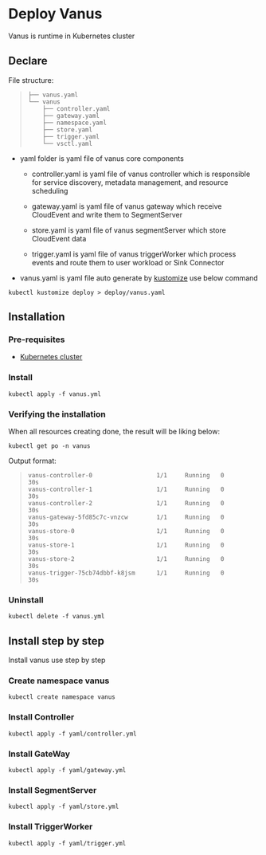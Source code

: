 # Deploy Vanus

Vanus is runtime in Kubernetes cluster

## Declare

File structure:

> ```text
> ├── vanus.yaml
> └── vanus
>     ├── controller.yaml
>     ├── gateway.yaml
>     ├── namespace.yaml
>     ├── store.yaml
>     ├── trigger.yaml
>     └── vsctl.yaml
> 
> ```

- yaml folder is yaml file of vanus core components

  - controller.yaml is yaml file of vanus controller which is responsible for service discovery, metadata management, and resource scheduling
  
  - gateway.yaml is yaml file of vanus gateway which receive CloudEvent and write them to SegmentServer
  
  - store.yaml is yaml file of vanus segmentServer which store CloudEvent data
  
  - trigger.yaml is yaml file of vanus triggerWorker which process events and route them to user workload or Sink Connector

- vanus.yaml is yaml file auto generate by [kustomize]  use below command

```shell
kubectl kustomize deploy > deploy/vanus.yaml
```

## Installation

### Pre-requisites

- [Kubernetes cluster](https://kubernetes.io/docs/setup/)

### Install

```shell
kubectl apply -f vanus.yml
```

### Verifying the installation

When all resources creating done, the result will be liking below:

```shell
kubectl get po -n vanus
```

Output format:

> ```text
> vanus-controller-0                  1/1     Running   0             30s
> vanus-controller-1                  1/1     Running   0             30s
> vanus-controller-2                  1/1     Running   0             30s
> vanus-gateway-5fd85c7c-vnzcw        1/1     Running   0             30s
> vanus-store-0                       1/1     Running   0             30s
> vanus-store-1                       1/1     Running   0             30s
> vanus-store-2                       1/1     Running   0             30s
> vanus-trigger-75cb74dbbf-k8jsm      1/1     Running   0             30s
> ```

### Uninstall

```shell
kubectl delete -f vanus.yml
```

## Install step by step

Install vanus use step by step

### Create namespace vanus

```shell
kubectl create namespace vanus
```

### Install Controller

```shell
kubectl apply -f yaml/controller.yml
```

### Install GateWay

```shell
kubectl apply -f yaml/gateway.yml
```

### Install SegmentServer

```shell
kubectl apply -f yaml/store.yml
```

### Install TriggerWorker

```shell
kubectl apply -f yaml/trigger.yml
```

[kustomize]: https://kustomize.io/
